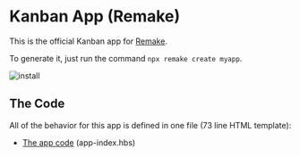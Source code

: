 # Kanban App (Remake)

This is the official Kanban app for [Remake](https://remaketheweb.com/).

To generate it, just run the command `npx remake create myapp`.

![install](https://user-images.githubusercontent.com/364330/125079931-2ecd8500-e092-11eb-80ad-e3131c7def16.gif)

## The Code

All of the behavior for this app is defined in one file (73 line HTML template):

* [The app code](pages/app-index.hbs) (app-index.hbs)
